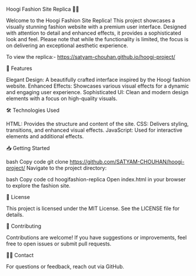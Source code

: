 Hoogi Fashion Site Replica 👗✨

Welcome to the Hoogi Fashion Site Replica! This project showcases a visually stunning fashion website with a premium user interface. Designed with attention to detail and enhanced effects, it provides a sophisticated look and feel. Please note that while the functionality is limited, the focus is on delivering an exceptional aesthetic experience.

To view the replica:- https://satyam-chouhan.github.io/hoogi-project/

🎨 Features

Elegant Design: A beautifully crafted interface inspired by the Hoogi fashion website.
Enhanced Effects: Showcases various visual effects for a dynamic and engaging user experience.
Sophisticated UI: Clean and modern design elements with a focus on high-quality visuals.

🛠️ Technologies Used

HTML: Provides the structure and content of the site.
CSS: Delivers styling, transitions, and enhanced visual effects.
JavaScript: Used for interactive elements and additional effects.

📥 Getting Started

bash
Copy code
git clone https://github.com/SATYAM-CHOUHAN/hoogi-project/
Navigate to the project directory:

bash
Copy code
cd hoogifashion-replica
Open index.html in your browser to explore the fashion site.

📄 License

This project is licensed under the MIT License. See the LICENSE file for details.

🤝 Contributing

Contributions are welcome! If you have suggestions or improvements, feel free to open issues or submit pull requests.

🙋‍♂️ Contact

For questions or feedback, reach out via GitHub.


